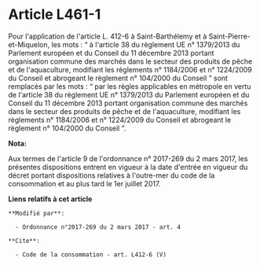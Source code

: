 # Article L461-1

Pour l'application de l'article L. 412-6 à Saint-Barthélemy et à Saint-Pierre-et-Miquelon, les mots : “ à l'article 38 du
règlement UE n° 1379/2013 du Parlement européen et du Conseil du 11 décembre 2013 portant organisation commune des marchés
dans le secteur des produits de pêche et de l'aquaculture, modifiant les règlements n° 1184/2006 et n° 1224/2009 du Conseil
et abrogeant le règlement n° 104/2000 du Conseil ” sont remplacés par les mots : “ par les règles applicables en métropole en
vertu de l'article 38 du règlement UE n° 1379/2013 du Parlement européen et du Conseil du 11 décembre 2013 portant
organisation commune des marchés dans le secteur des produits de pêche et de l'aquaculture, modifiant les règlements n°
1184/2006 et n° 1224/2009 du Conseil et abrogeant le règlement n° 104/2000 du Conseil ”.

**Nota:**

Aux termes de l'article 9 de l'ordonnance n° 2017-269 du 2 mars 2017,   les présentes dispositions entrent en vigueur à la
date d'entrée en   vigueur du décret portant dispositions relatives à l'outre-mer du code   de la consommation et au plus
tard le 1er juillet 2017.

**Liens relatifs à cet article**

	**Modifié par**:

	  - Ordonnance n°2017-269 du 2 mars 2017 - art. 4

	**Cite**:

	  - Code de la consommation - art. L412-6 (V)
